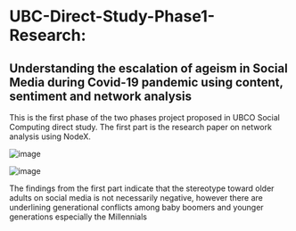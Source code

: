 # UBC-Direct-Study-Phase1-Research:
## Understanding the escalation of ageism in Social Media during Covid-19 pandemic using content, sentiment and network analysis

This is the first phase of the two phases project proposed in UBCO Social Computing direct study. 
The first part is the research paper on network analysis using NodeX.

![image](https://user-images.githubusercontent.com/62345938/212205292-acc5630b-386c-44e9-8988-33634a97d833.png)

![image](https://user-images.githubusercontent.com/62345938/212205446-caaa68fb-074e-453d-9000-c2fe85ec5fa2.png)


The findings from the first part indicate that the stereotype toward older adults on social media is not necessarily negative, however there are underlining generational conflicts among baby boomers and younger generations especially the Millennials
